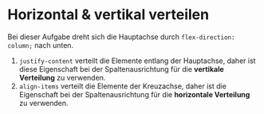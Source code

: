 # Horizontal & vertikal verteilen

Bei dieser Aufgabe dreht sich die Hauptachse durch `flex-direction: column;` nach unten. 

1. `justify-content` verteilt die Elemente entlang der Hauptachse, daher ist diese Eigenschaft bei der Spaltenausrichtung für die **vertikale Verteilung** zu verwenden.
2. `align-items` verteilt die Elemente der Kreuzachse, daher ist die Eigenschaft bei der Spaltenausrichtung für die **horizontale Verteilung** zu verwenden.